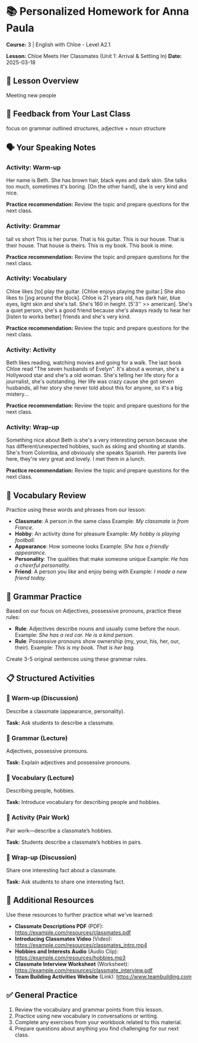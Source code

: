 # 📚 Personalized Homework for Anna Paula

**Course:** 3 | English with Chloe - Level A2.1

**Lesson:** Chloe Meets Her Classmates (Unit 1: Arrival & Settling In)
**Date:** 2025-03-18

## 🎯 Lesson Overview
Meeting new people

## 📝 Feedback from Your Last Class
focus on grammar outlined structures, adjective + noun structure

## 🗣️ Your Speaking Notes
### Activity: Warm-up
Her name is Beth. She has brown hair, black eyes and dark skin. She talks too much, sometimes it's boring. [On the other hand], she is very kind and nice.

**Practice recommendation:** Review the topic and prepare questions for the next class.

### Activity: Grammar
tall vs short
This is her purse.
That is his guitar.
This is our house.
That is their house. That house is theirs.
This is my book. This book is mine.

**Practice recommendation:** Review the topic and prepare questions for the next class.

### Activity: Vocabulary
Chloe likes [to] play the guitar. [Chloe enjoys playing the guitar.]
She also likes to [jog around the block].
Chloe is 21 years old, has dark hair, blue eyes, light skin and she's tall. She's 160 in height. [5'3'' >> american]. She's a quiet person, she's a good friend because she's always ready to hear her [listen to works better] friends and she's very kind.

**Practice recommendation:** Review the topic and prepare questions for the next class.

### Activity: Activity
Beth likes reading, watching movies and going for a walk.
The last book Chloe read "The seven husbands of Evelyn". It's about a woman, she's a Hollywood star and she's a old woman. She's telling her life story for a journalist, she's outstanding.
Her life was crazy cause she got seven husbands, all her story she never told about this for anyone, so it's a big mistery...

**Practice recommendation:** Review the topic and prepare questions for the next class.

### Activity: Wrap-up
Something nice about Beth is she's a very interesting person because she has different/unexpected hobbies, such as skiing and shooting at stands.
She's from Colombia, and obviously she speaks Spanish. Her parents live here, they're very great and lovely. I met them in a lunch.

**Practice recommendation:** Review the topic and prepare questions for the next class.

## 📘 Vocabulary Review
Practice using these words and phrases from our lesson:

- **Classmate**: A person in the same class
  Example: *My classmate is from France.*
- **Hobby**: An activity done for pleasure
  Example: *My hobby is playing football.*
- **Appearance**: How someone looks
  Example: *She has a friendly appearance.*
- **Personality**: The qualities that make someone unique
  Example: *He has a cheerful personality.*
- **Friend**: A person you like and enjoy being with
  Example: *I made a new friend today.*

## 📖 Grammar Practice
Based on our focus on Adjectives, possessive pronouns, practice these rules:

- **Rule**: Adjectives describe nouns and usually come before the noun.
  Example: *She has a red car. He is a kind person.*
- **Rule**: Possessive pronouns show ownership (my, your, his, her, our, their).
  Example: *This is my book. That is her bag.*

Create 3-5 original sentences using these grammar rules.

## 📋 Structured Activities
### 🏡 Warm-up (Discussion)
Describe a classmate (appearance, personality).

**Task:** Ask students to describe a classmate.

### 🏡 Grammar (Lecture)
Adjectives, possessive pronouns.

**Task:** Explain adjectives and possessive pronouns.

### 🏡 Vocabulary (Lecture)
Describing people, hobbies.

**Task:** Introduce vocabulary for describing people and hobbies.

### 🏡 Activity (Pair Work)
Pair work—describe a classmate’s hobbies.

**Task:** Students describe a classmate’s hobbies in pairs.

### 🏡 Wrap-up (Discussion)
Share one interesting fact about a classmate.

**Task:** Ask students to share one interesting fact.

## 🔗 Additional Resources
Use these resources to further practice what we've learned:

- **Classmate Descriptions PDF** (PDF): https://example.com/resources/classmates.pdf
- **Introducing Classmates Video** (Video): https://example.com/resources/classmates_intro.mp4
- **Hobbies and Interests Audio** (Audio Clip): https://example.com/resources/hobbies.mp3
- **Classmate Interview Worksheet** (Worksheet): https://example.com/resources/classmate_interview.pdf
- **Team Building Activities Website** (Link): https://www.teambuilding.com

## ✅ General Practice
1. Review the vocabulary and grammar points from this lesson.
2. Practice using new vocabulary in conversations or writing.
3. Complete any exercises from your workbook related to this material.
4. Prepare questions about anything you find challenging for our next class.

